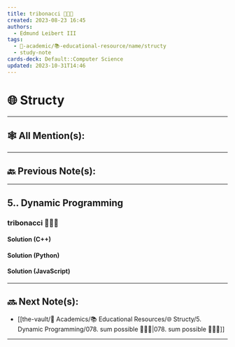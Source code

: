 ```yaml
---
title: tribonacci 👨🏽‍💻
created: 2023-08-23 16:45
authors:
  - Edmund Leibert III
tags:
  - 🔴-academic/📚-educational-resource/name/structy
  - study-note
cards-deck: Default::Computer Science
updated: 2023-10-31T14:46
---
```


# 🌐 Structy

---

## 🕸️ All Mention(s):

---

## 🔙 Previous Note(s):

---

## 5.. Dynamic Programming

### **tribonacci 👨🏽‍💻**

#### Solution (C++)

#### Solution (Python)

#### Solution (JavaScript)

---

## 🔜 Next Note(s):
- [[the-vault/🔴 Academics/📚 Educational Resources/🌐 Structy/5. Dynamic Programming/078. sum possible 👨🏽‍💻|078. sum possible 👨🏽‍💻]]

---



